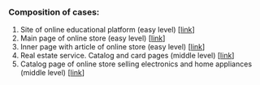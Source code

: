 ### Composition of cases:
01. Site of online educational platform (easy level) \[[link](01-education-platform/)\]
02. Main page of online store (easy level) \[[link](02-shoes-market/)\]
03. Inner page with article of online store (easy level) \[[link](03-shoes-marker/)\]
04. Real estate service. Catalog and card pages (middle level) \[[link](04-real-estate-service/)\]
05. Catalog page of online store selling electronics and home appliances (middle level) \[[link](05-electronics-store/)\]